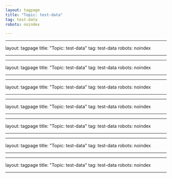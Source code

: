 ```yaml
---
layout: tagpage
title: "Topic: test-data"
tag: test-data
robots: noindex

---
```

---
layout: tagpage
title: "Topic: test-data"
tag: test-data
robots: noindex

---
---
layout: tagpage
title: "Topic: test-data"
tag: test-data
robots: noindex

---
---
layout: tagpage
title: "Topic: test-data"
tag: test-data
robots: noindex

---
---
layout: tagpage
title: "Topic: test-data"
tag: test-data
robots: noindex

---
---
layout: tagpage
title: "Topic: test-data"
tag: test-data
robots: noindex

---
---
layout: tagpage
title: "Topic: test-data"
tag: test-data
robots: noindex

---
---
layout: tagpage
title: "Topic: test-data"
tag: test-data
robots: noindex

---
